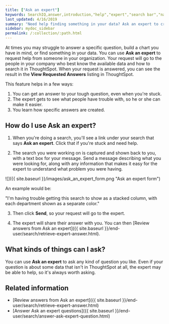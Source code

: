 ```yaml
---
title: ["Ask an expert"]
keywords: SearchIQ,answer,introduction,"help","expert","search bar","natural language",speech,voice
last_updated: 4/16/2019
summary: "Need help finding something in your data? Ask an expert to create the search for you."
sidebar: mydoc_sidebar
permalink: /:collection/:path.html
---
```


At times you may struggle to answer a specific question, build a chart you have in mind, or find something in your data. You can use **Ask an expert** to request help from someone in your organization. Your request will go to the people in your company who best know the available data and how to search it in ThoughtSpot. When your request is answered, you can see the result in the **View Requested Answers** listing in ThoughtSpot.

This feature helps in a few ways:

1. You can get an answer to your tough question, even when you're stuck.
2. The expert gets to see what people have trouble with, so he or she can make it easier.
3. You learn how specific answers are created.

## How do I use Ask an expert?

1. When you're doing a search, you'll see a link under your search that says **Ask an expert**. Click that if you're stuck and need help.

2. The search you were working on is captured and shown back to you, with a text box for your message. Send a message describing what you were looking for, along with any information that makes it easy for the expert to understand what problem you were having.

 ![]({{ site.baseurl }}/images/ask_an_expert_form.png "Ask an expert form")

An example would be:

"I'm having trouble getting this search to show as a stacked column, with each department shown as a separate color."

3. Then click **Send**, so your request will go to the expert.

4. The expert will share their answer with you. You can then [Review answers from Ask an expert]({{ site.baseurl }}/end-user/search/retrieve-expert-answer.html).

## What kinds of things can I ask?

You can use **Ask an expert** to ask any kind of question you like. Even if your question is about some data that isn't in ThoughtSpot at all, the expert may be able to help, so it's  always worth asking.


## Related information

-   [Review answers from Ask an expert]({{ site.baseurl }}/end-user/search/retrieve-expert-answer.html)
-   [Answer Ask an expert questions]({{ site.baseurl }}/end-user/search/answer-ask-expert-question.html)
